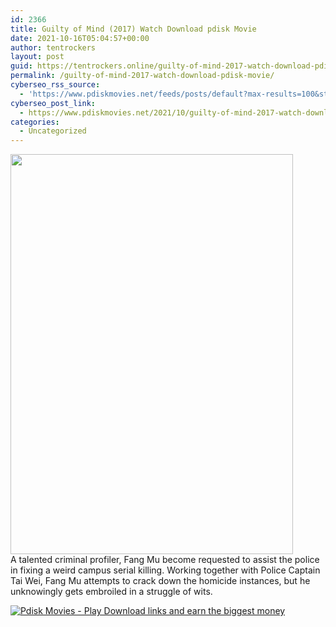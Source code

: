 ```yaml
---
id: 2366
title: Guilty of Mind (2017) Watch Download pdisk Movie
date: 2021-10-16T05:04:57+00:00
author: tentrockers
layout: post
guid: https://tentrockers.online/guilty-of-mind-2017-watch-download-pdisk-movie/
permalink: /guilty-of-mind-2017-watch-download-pdisk-movie/
cyberseo_rss_source:
  - 'https://www.pdiskmovies.net/feeds/posts/default?max-results=100&start-index=101'
cyberseo_post_link:
  - https://www.pdiskmovies.net/2021/10/guilty-of-mind-2017-watch-download.html
categories:
  - Uncategorized
---
```

<div class="separator">
  <a href="https://1.bp.blogspot.com/-wvZRVmX5cyQ/YVgQmRUDr6I/AAAAAAAAAeM/J4QixpUTEncj8ITXIDMPswcJL3o_MfPFgCLcBGAsYHQ/s1600/guilty%2Bof%2Bmind%2BWatch%2BDownload%2Bpdisk%2BMovie.jpg" imageanchor="1"><img loading="lazy" border="0" data-original-height="1600" data-original-width="1131" height="640" src="https://1.bp.blogspot.com/-wvZRVmX5cyQ/YVgQmRUDr6I/AAAAAAAAAeM/J4QixpUTEncj8ITXIDMPswcJL3o_MfPFgCLcBGAsYHQ/w452-h640/guilty%2Bof%2Bmind%2BWatch%2BDownload%2Bpdisk%2BMovie.jpg" width="452" /></a>
</div>



<div>
  <span>A talented criminal profiler, Fang Mu become requested to assist the police in fixing a weird campus serial killing. Working together with Police Captain Tai Wei, Fang Mu attempts to crack down the homicide instances, but he unknowingly gets embroiled in a struggle of wits.</span>
</div>

[![](https://1.bp.blogspot.com/-a93bp85aB6g/YUXjACCiX3I/AAAAAAAAbQE/GHmPI7h0af0tqn6tYzd0cdrDv9Hu9LUSACLcBGAsYHQ/s16000/Play_it_New-removebg-preview.png "Pdisk Movies - Play Download links and earn the biggest money")](https://pdisklink.com/1/bnYybHdsMDAyN2Ju?dn=1)